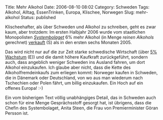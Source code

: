 Title: Mehr Alkohol
Date: 2006-08-10 08:02
Category: Schweden
Tags: Alkohol, Alltag, EssenTrinken, Europa, Klischee, Norwegen
Slug: mehr-alkohol
Status: published

Klischeehafter, als über Schweden und Alkohol zu schreiben, geht es zwar
kaum, aber trotzdem: Im ersten Halbjahr 2006 wurde vom staatlichen
Monopolisten [*Systembolaget*](http://www.systembolaget.se) 6% mehr
Alkohol (in Menge *reinen Alkohols* gerechnet)
[verkauft](http://www.sr.se/Ekot/artikel.asp?artikel=912834) (S) als in
den ersten sechs Monaten 2005.

Das wird nicht nur auf die zur Zeit starke schwedische Wirtschaft (über
[5% Wachstum](http://www.thelocal.se/article.php?ID=4534&date=20060807)
(E)) und die damit höhere Kaufkraft zurückgeführt, sondern auch, dass
angeblich weniger Schweden ins Ausland fahren, um dort Alkohol
einzukaufen. Ich glaube aber nicht, dass die Kette des
Alkoholfremdeinkaufs zum erliegen kommt: Norweger kaufen in Schweden,
die in Dänemark oder Deutschland, von wo aus man wiederum nach
Tschechien oder Polen fährt, um billig einzukaufen. Ein Hoch auf ein
offenes Europa! :-)

Ein vom bisherigen Text völlig unabhängiges Detail, das in Schweden auch
schon für eine Menge Gesprächsstoff gesorgt hat, ist übrigens, dass die
Chefin des Systembolaget, Anita Steen, die Frau von Premierminister
Göran Persson ist.

